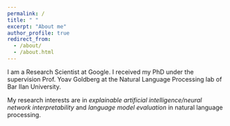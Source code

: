 ```yaml
---
permalink: /
title: " "
excerpt: "About me"
author_profile: true
redirect_from: 
  - /about/
  - /about.html
---
```


I am a Research Scientist at Google. I received my PhD under the supervision Prof. Yoav Goldberg at the Natural Language Processing lab of Bar Ilan University.

My research interests are in *explainable artificial intelligence/neural network interpretability* and *language model evaluation* in natural language processing.



